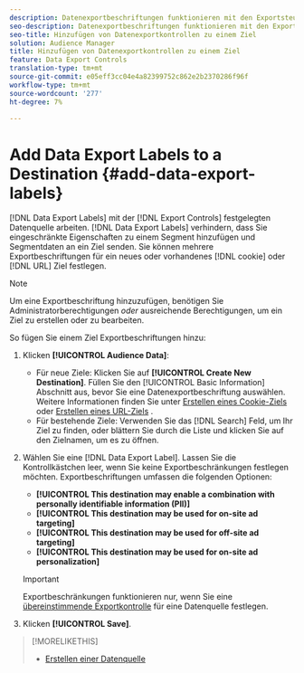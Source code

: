 ```yaml
---
description: Datenexportbeschriftungen funktionieren mit den Exportsteuerelementen, die Sie in einer Datenquelle festlegen. Datenexportbeschriftungen verhindern, dass Sie eingeschränkte Eigenschaften zu einem Segment hinzufügen und Segmentdaten an ein Ziel senden. Sie können mehrere Exportbeschriftungen für ein neues oder vorhandenes Cookie- oder URL-Ziel festlegen.
seo-description: Datenexportbeschriftungen funktionieren mit den Exportsteuerelementen, die Sie in einer Datenquelle festlegen. Datenexportbeschriftungen verhindern, dass Sie eingeschränkte Eigenschaften zu einem Segment hinzufügen und Segmentdaten an ein Ziel senden. Sie können mehrere Exportbeschriftungen für ein neues oder vorhandenes Cookie- oder URL-Ziel festlegen.
seo-title: Hinzufügen von Datenexportkontrollen zu einem Ziel
solution: Audience Manager
title: Hinzufügen von Datenexportkontrollen zu einem Ziel
feature: Data Export Controls
translation-type: tm+mt
source-git-commit: e05eff3cc04e4a82399752c862e2b2370286f96f
workflow-type: tm+mt
source-wordcount: '277'
ht-degree: 7%

---
```




# Add Data Export Labels to a Destination {#add-data-export-labels}

[!DNL Data Export Labels] mit der [!DNL Export Controls] festgelegten Datenquelle arbeiten. [!DNL Data Export Labels] verhindern, dass Sie eingeschränkte Eigenschaften zu einem Segment hinzufügen und Segmentdaten an ein Ziel senden. Sie können mehrere Exportbeschriftungen für ein neues oder vorhandenes [!DNL cookie] oder [!DNL URL] Ziel festlegen.

>[!NOTE]
>
>Um eine Exportbeschriftung hinzuzufügen, benötigen Sie Administratorberechtigungen *oder* ausreichende Berechtigungen, um ein Ziel zu erstellen oder zu bearbeiten.

<!-- t_export_labels.xml -->

So fügen Sie einem Ziel Exportbeschriftungen hinzu:

1. Klicken **[!UICONTROL Audience Data]**:
   * Für neue Ziele: Klicken Sie auf **[!UICONTROL Create New Destination]**. Füllen Sie den [!UICONTROL Basic Information] Abschnitt aus, bevor Sie eine Datenexportbeschriftung auswählen. Weitere Informationen finden Sie unter [Erstellen eines Cookie-Ziels](../../features/destinations/create-cookie-destination.md) oder [Erstellen eines URL-Ziels](../../features/destinations/create-url-destination.md) .
   * Für bestehende Ziele: Verwenden Sie das [!DNL Search] Feld, um Ihr Ziel zu finden, oder blättern Sie durch die Liste und klicken Sie auf den Zielnamen, um es zu öffnen.
1. Wählen Sie eine [!DNL Data Export Label]. Lassen Sie die Kontrollkästchen leer, wenn Sie keine Exportbeschränkungen festlegen möchten. Exportbeschriftungen umfassen die folgenden Optionen:
   * **[!UICONTROL This destination may enable a combination with personally identifiable information (PII)]**
   * **[!UICONTROL This destination may be used for on-site ad targeting]**
   * **[!UICONTROL This destination may be used for off-site ad targeting]**
   * **[!UICONTROL This destination may be used for on-site ad personalization]**

   >[!IMPORTANT]
   >
   >Exportbeschränkungen funktionieren nur, wenn Sie eine [übereinstimmende Exportkontrolle](../../features/data-export-controls.md) für eine Datenquelle festlegen.
1. Klicken **[!UICONTROL Save]**.

>[!MORELIKETHIS]
>
>* [Erstellen einer Datenquelle](../../features/manage-datasources.md#create-data-source)